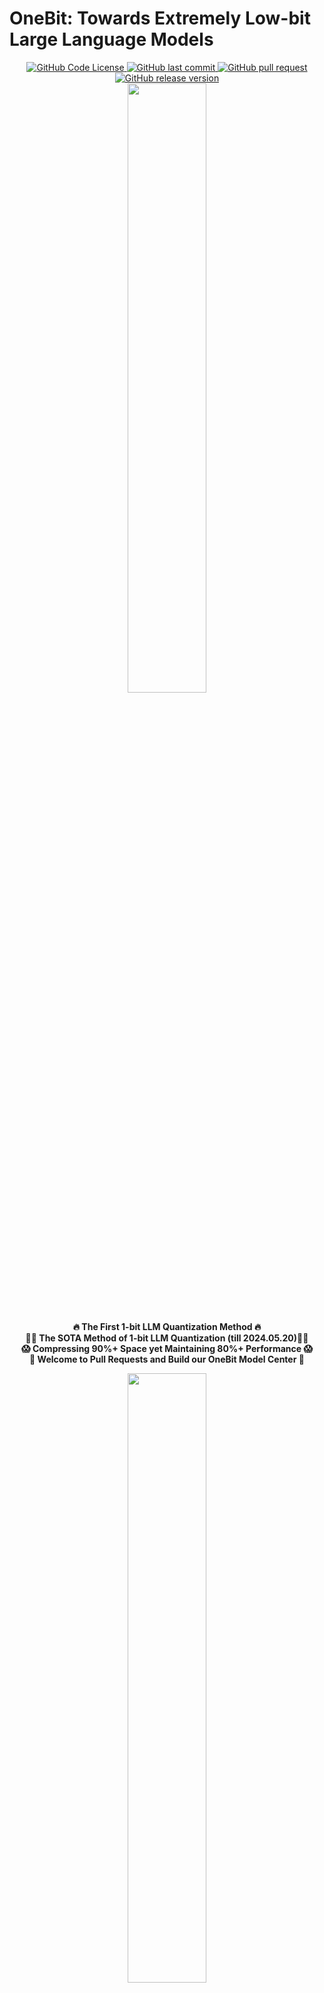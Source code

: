 # OneBit: Towards Extremely Low-bit Large Language Models

<div align="center">
  <a href="LICENSE">
    <img src="https://img.shields.io/github/license/xuyuzhuang11/OneBit" alt="GitHub Code License">
  </a>
  <a href="https://github.com/xuyuzhuang11/OneBit/commits/main">
    <img src="https://img.shields.io/github/last-commit/xuyuzhuang11/OneBit" alt="GitHub last commit">
  </a>
  <a href="https://github.com/xuyuzhuang11/OneBit/pulls">
    <img src="https://img.shields.io/badge/PRs-welcome-blue" alt="GitHub pull request">
  </a>
  <a href="https://github.com/xuyuzhuang11/OneBit">
    <img src="https://img.shields.io/github/v/release/xuyuzhuang11/OneBit" alt="GitHub release version">
  </a>
  <br>
  <img src="imgs/logo.png" style="width: 50%">
</div>

<p align="center">
  <br>
  <strong>🔥 The First 1-bit LLM Quantization Method 🔥</strong>
  <br>
  <strong>👍🏻 The SOTA Method of 1-bit LLM Quantization (till 2024.05.20)👍🏻</strong>
  <br>
  <strong>😱 Compressing 90%+ Space yet Maintaining 80%+ Performance 😱</strong>
  <br>
  <strong>🤗 Welcome to Pull Requests and Build our OneBit Model Center 🤗</strong>
  <br>
</p>

<div align="center">
  <img src="imgs/star.png" style="width: 50%;">
</div>

- OneBit Framework is the first 1-bit model quantization method that compressing the fully trained model from high precision format to nearly 1-bit representation.
- OneBit Framework has a novel and efficient 1-bit model architecture for LLMs, which can improve both the time (requiring device support) and space efficiency during model inference. Moreover, this architecture is more stable during quantizing LLMs.
- We want to demonstrate that OneBit is very useful in resource constrained scenarios, such as edge-side devices.

Please refer to our 📃[paper](https://arxiv.org/abs/2402.11295) for more details.

## 📰 News

- [2024/05/20] We released the training code, evaluation code, and data for reproducing our result.

- [2024/02/17] We released the preprint paper to share this OneBit discovery.

## 🏷️ Benchmarks

Please note that due to the use of different checkpoints, the evaluation results listed here have very minor differences from the results in our paper, but this does not affect the existing conclusions.

- LLaMA-7B

| Method | Wiki2 | C4 | Winograde | Hellaswag | PIQA | BoolQ | ARC-e | ARC-c | avg. |
|--------|-------|----|-----------|-----------|------|-------|-------|-------|------|
| FP16 | 5.68 | 7.08 | 66.85 | 72.99 | 77.37 | 73.21 | 52.53 | 41.38 | 64.06 |
| OmniQuant | 15.34 | 26.21 | 52.96 | 43.68 | 62.79 | **58.69** | 41.54 | 29.35 | 48.17 |
| **OneBit** | **10.20** | **11.41** | **58.80** | **51.60** | **67.57** | 56.94 | **42.60** | **30.20** | **51.29** |

- LLaMA-13B

| Method | Wiki2 | C4 | Winograde | Hellaswag | PIQA | BoolQ | ARC-e | ARC-c | avg. |
|--------|-------|----|-----------|-----------|------|-------|-------|-------|------|
| FP16 | 5.09 | 6.61 | 70.17 | 76.24 | 79.05 | 68.47 | 59.85 | 44.54 | 66.39 |
| OmniQuant | 13.43 | 19.33 | 53.83 | 54.16 | 68.99 | 62.20 | **45.50** | 30.38 | 52.51 |
| **OneBit** | **9.19** | **10.26** | **62.12** | **56.75** | **70.35** | **63.82** | 44.57 | **31.83** | **54.91** |

- LLaMA2-7B

| Method | Wiki2 | C4 | Winograde | Hellaswag | PIQA | BoolQ | ARC-e | ARC-c | avg. |
|--------|-------|----|-----------|-----------|------|-------|-------|-------|------|
| FP16 | 5.47 | 6.97 | 67.09 | 72.94 | 76.88 | 71.10 | 53.58 | 40.61 | 63.70 |
| OmniQuant | 31.21 | 64.34 | 51.22 | 33.87 | 56.53 | 59.14 | 33.63 | 24.32 | 43.12 |
| **OneBit** | **9.76** | **11.14** | **58.17** | **52.51** | **67.79** | **63.30** | **41.67** | **29.35** | **52.13** |

- LLaMA2-13B

| Method | Wiki2 | C4 | Winograde | Hellaswag | PIQA | BoolQ | ARC-e | ARC-c | avg. |
|--------|-------|----|-----------|-----------|------|-------|-------|-------|------|
| FP16 | 4.88 | 6.47 | 69.77 | 76.62 | 79.05 | 68.99 | 57.95 | 44.20 | 66.10 |
| OmniQuant | 16.88 | 27.02 | 53.20 | 50.34 | 62.24 | 62.05 | 40.66 | 29.61 | 49.68 |
| **OneBit** | **8.77** | **10.17** | **61.33** | **56.48** | **69.97** | **64.98** | **42.85** | **33.79** | **54.90** |

All the best results are highlighted in bold.

## ⬇️ Installation

Download and install the dependencies to use these codes. You should clone this repository to your local machine, enter the code folder, and install it. We suggest the installation order to be transformers first and llama_factory after. Please note that [Pytorch](https://pytorch.org/) v2.0.0 is required to quantize the models, whereas the evaluation process does not.

```bash
git clone https://github.com/xuyuzhuang11/OneBit.git
cd OneBit/transformers
pip install -e .
cd ../llama_factory
pip install -r ../requirements.txt
```

## 🏁 Quantization

The quantization process can be divided into 3 steps: building an initial checkpoint, training, and packaging. The packaged checkpoint compresses over 90% of the space occupancy and can be used during inference or deployment. We provide the code for this part in the `scripts` folder.

First, you can build an start checkpoint in the following recommended way. The start checkpoint will be saved in `/home/me/OneBit/scripts/start_llama_7b` here and `/home/me/llama_7b` is the path of released model downloaded from Internet. "llama_7b" is a name that you can set freely.

```bash
# example: python scripts/build_start_ckpt.py $NAME $FP16_MODEL_PATH $OUTPUT_CKPT_PATH
python scripts/build_start_ckpt.py llama_7b /home/me/llama_7b /home/me/OneBit/scripts/start_llama_7b
```

Then, you can use the example scripts we provide to complete the model distillation (knowledge transfer) process. Note that the arguments located at the beginning of the script need to be correctly set before running, as follows:

```bash
# arguments
MODEL_NAME=llama_7b
SCRIPT_DIR=$(dirname "$0")              # scripts folder
DATASET=kd_132k                         # our released self-generated data, need not to be modified
TEACHER_MODEL_PATH=/home/xyz/models/llama-7b            # path of FP16 model
STUDENT_MODEL_PATH=$SCRIPT_DIR/ckpt_$MODEL_NAME         # path of intermediate checkpoints to be saved
STUDENT_MODEL_START_PATH=$SCRIPT_DIR/start_$MODEL_NAME  # path of start checkpoint
STUDENT_MODEL_EXIST_PATH=$SCRIPT_DIR/ckpt_$MODEL_NAME/checkpoint-5000   # if you want to continue training process from a intermediate checkpoints

# using slurm to train
sbatch llama_7b.sh
# using bash to train
bash llama_7b.sh
```

Finally, you can perform lossless compression and packaging on the final training checkpoint, which can significantly reduce the runtime space of model inference. Similarly, you need to correctly fill in the checkpoint path at the beginning of the script.

```python
# arguments
ckpt_path = '/home/me/scripts/onebit_llama_7b_trainckpt'       # final training checkpoint
inf_ckpt_path = '/home/me/checkpoints/onebit_llama_7b'         # compressed checkpoint to be saved
```

We also present deepspeed configuration file (for deepspeed) and hostfile (for training models >7B). Please refer to `ds_config.json` and `hostfile`.

## ✅ Evaluation

To facilitate the accurate reproduction of the experimental results presented in our paper and this page, we provide the necessary evaluation code for your reference, which is located in the `evaluation` folder. Users only need to correctly fill in the arguments in the `lm_eval.py` to automatically run the evaluation process and obtain results.

```python
# arguments
args = {
    "multigpu": False,                              # this codes support multigpu evaluation
    "batch_size": 32,                               # larger bsz only for compressed checkpoints :-)
    "net": "onebitllama",                           # need not to be modified for llama
    "model_family": "onebitllama",
    "eval_ppl": True,                               # perform Perplexity evaluation
    "seed": 1234,
    "model": '/home/xyz/checkpoints/onebit_llama_7b',   # path of model checkpoint, important!
    # "tasks": '',
    "tasks": 'hellaswag,winogrande,piqa,boolq,arc_easy,arc_challenge',
    "num_fewshot": 0,                               # Zero-shot Accuracy
    "limit": -1,
}
```

Then, you can run it like:

```bash
cd evaluation
CUDA_VISIBLE_DEVICES=0 python lm_eval.py
```

## ⏩ Add New Models

We warmly welcome friends from around the world to join us in building and researching extremely low-bit LLMs. 🤗🤗🤗Let's build the open-source OneBit LLM center together!🤗🤗🤗 If you need to use the OneBit framework for your own model, you need to define your model in the `transformers` package.

The model folder is `transformers/src/transformers/models`. Our model is in `bitllama`, and you can define your own model architecture as you want, such as `bitcat`, `bitdog`, etc.

If you need to perform efficient inference using compressed checkpoints, you should also define the inference class to recognize the compressed model weights. In our models, these correspond to **BitLlamaForCausalLM** and **BitLlamaForCausalLMInf**, respectively.

Moreover, our core component, the 1-bit linear layer, is located at `transformers/src/transformers/models/bitnet.py`, and you can refer to it for more details.

## 🗞 License

This code and checkpoints are released under the MIT license, allowing you to freely use them within its framework. However, please note not to forget to cite the work as follows.

## ❤️ Citation

If you found this work useful, please consider citing:

```bibtex
@inproceedings{onebit2024xu,
  title={OneBit: Towards Extremely Low-bit Large Language Models},
  author={Xu, Yuzhuang and Han, Xu and Yang, Zonghan and Wang, Shuo and Zhu, Qingfu and Liu, Zhiyuan and Liu, Weidong and Che, Wanxiang},
  booktitle = {Advances in Neural Information Processing Systems},
  year={2024},
  volume = {37},
  pages = {66357--66382},
}
```

## Acknowledgement

Our code is developed based on the [transformers](https://github.com/huggingface/transformers) and [llama_factory](https://github.com/hiyouga/LLaMA-Factory) repositories. We would like to thank them for their very important and meaningful work.😊🤝
